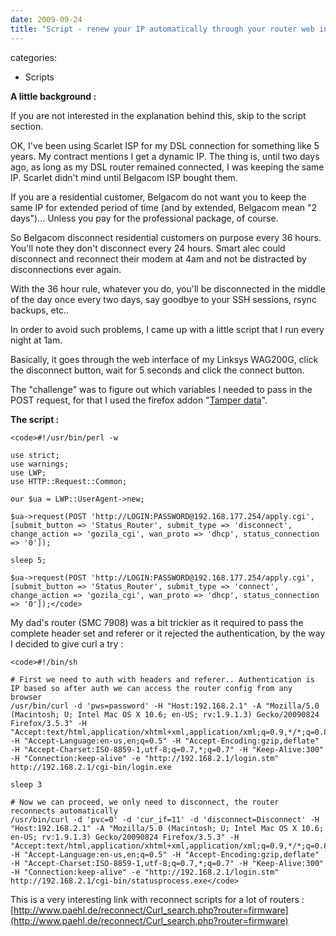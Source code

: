 ```yaml
---
date: 2009-09-24
title: "Script - renew your IP automatically through your router web interface"
---
```








categories:
- Scripts


**A little background :**

If you are not interested in the explanation behind this, skip to the script section.

OK, I've been using Scarlet ISP for my DSL connection for something like 5 years. 
My contract mentions I get a dynamic IP.
The thing is, until two days ago, as long as my DSL router remained connected, I was keeping the same IP.
Scarlet didn't mind until Belgacom ISP bought them.

If you are a residential customer, Belgacom do not want you to keep the same IP for extended period of time (and by extended, Belgacom mean "2 days")... Unless you pay for the professional package, of course.

So Belgacom disconnect residential customers on purpose every 36 hours. You'll note they don't disconnect every 24 hours. Smart alec could disconnect and reconnect their modem at 4am and not be distracted by disconnections ever again.

With the 36 hour rule, whatever you do, you'll be disconnected in the middle of the day once every two days, say goodbye to your SSH sessions, rsync backups, etc..

In order to avoid such problems, I came up with a little script that I run every night at 1am.

Basically, it goes through the web interface of my Linksys WAG200G, click the disconnect button, wait for 5 seconds and click the connect button.

The "challenge" was to figure out which variables I needed to pass in the POST request, for that I used the firefox addon "[Tamper data](https://addons.mozilla.org/en-US/firefox/addon/966)".


**The script :**


    
    <code>#!/usr/bin/perl -w
    
    use strict;
    use warnings;
    use LWP;
    use HTTP::Request::Common;
    
    our $ua = LWP::UserAgent->new;
    
    $ua->request(POST 'http://LOGIN:PASSWORD@192.168.177.254/apply.cgi',
    [submit_button => 'Status_Router', submit_type => 'disconnect',
    change_action => 'gozila_cgi', wan_proto => 'dhcp', status_connection => '0']);
    
    sleep 5;
    
    $ua->request(POST 'http://LOGIN:PASSWORD@192.168.177.254/apply.cgi',
    [submit_button => 'Status_Router', submit_type => 'connect',
    change_action => 'gozila_cgi', wan_proto => 'dhcp', status_connection => '0']);</code>




My dad's router (SMC 7908) was a bit trickier as it required to pass the complete header set and referer or it rejected the authentication, by the way I decided to give curl a try :


    
    <code>#!/bin/sh
    
    # First we need to auth with headers and referer.. Authentication is IP based so after auth we can access the router config from any browser
    /usr/bin/curl -d 'pws=password' -H "Host:192.168.2.1" -A "Mozilla/5.0 (Macintosh; U; Intel Mac OS X 10.6; en-US; rv:1.9.1.3) Gecko/20090824 Firefox/3.5.3" -H "Accept:text/html,application/xhtml+xml,application/xml;q=0.9,*/*;q=0.8" -H "Accept-Language:en-us,en;q=0.5" -H "Accept-Encoding:gzip,deflate" -H "Accept-Charset:ISO-8859-1,utf-8;q=0.7,*;q=0.7" -H "Keep-Alive:300" -H "Connection:keep-alive" -e "http://192.168.2.1/login.stm" http://192.168.2.1/cgi-bin/login.exe
    
    sleep 3
    
    # Now we can proceed, we only need to disconnect, the router reconnects automatically
    /usr/bin/curl -d 'pvc=0' -d 'cur_if=11' -d 'disconnect=Disconnect' -H "Host:192.168.2.1" -A "Mozilla/5.0 (Macintosh; U; Intel Mac OS X 10.6; en-US; rv:1.9.1.3) Gecko/20090824 Firefox/3.5.3" -H "Accept:text/html,application/xhtml+xml,application/xml;q=0.9,*/*;q=0.8" -H "Accept-Language:en-us,en;q=0.5" -H "Accept-Encoding:gzip,deflate" -H "Accept-Charset:ISO-8859-1,utf-8;q=0.7,*;q=0.7" -H "Keep-Alive:300" -H "Connection:keep-alive" -e "http://192.168.2.1/login.stm" http://192.168.2.1/cgi-bin/statusprocess.exe</code>





This is a very interesting link with reconnect scripts for a lot of routers : [http://www.paehl.de/reconnect/Curl_search.php?router=firmware](http://www.paehl.de/reconnect/Curl_search.php?router=firmware)


